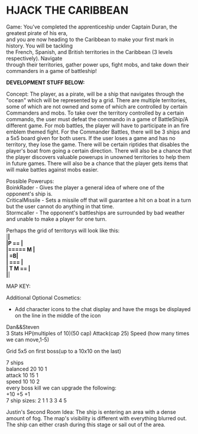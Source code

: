 # HJACK THE CARIBBEAN

<e> Game: You've completed the apprenticeship under Captain Duran, the greatest pirate of his era, <br /> 
    and you are now heading to the Caribbean to make your first mark in history. You will be tackling <br />
    the French, Spanish, and British territories in the Caribbean (3 levels respectively). Navigate <br /> 
    through their territories, gather power ups, fight mobs, and take down their commanders in a game of battleship! </e>

<b> DEVELOPMENT STUFF BELOW: </b>

Concept:  The player, as a pirate, will be a ship that navigates through the "ocean" which will be represented by a grid. There are multiple territories, some of which are not owned and some of which are controlled by certain Commanders and mobs. To take over the territory controlled by a certain commando, the user must defeat the commando in a game of BattleShip/A different game. For mob battles, the player will have to participate in an fire emblem themed fight. For the Commander Battles, there will be 3 ships and a 5x5 board given for both users. If the user loses a game and has no territory, they lose the game. There will be certain riptides that disables the player's boat from going a certain direction. There will also be a chance that the player discovers valuable powerups in unowned territories to help them in future games. There will also be a chance that the player gets items that will make battles against mobs easier. 

Possible Powerups: <br />
BoinkRader - Gives the player a general idea of where one of the opponent's ship is. <br />
CriticalMissile - Sets a missile off that will guarantee a hit on a boat in a turn but the user cannot do anything in that time.  <br />
Stormcaller - The opponent's battleships are surrounded by bad weather and unable to make a player for one turn. <br />

Perhaps the grid of territorys will look like this:
<br />
 |________________| <br />
 |P          ==   | <br />
 |=====     M     | <br />
 |              =B| <br />
 | ===            | <br />
 | T        M ==  | <br />
 |________________| <br />

MAP KEY:


Additional Optional Cosmetics: 
- Add character icons to the chat display and have the msgs be displayed on the line in the middle of the icon

Dan&&Steven<br/>
3 Stats
HP(multiples of 10)(50 cap)
Attack(cap 25)
Speed (how many times we can move,1-5)

Grid 5x5 on first boss(up to a 10x10 on the last)

7 ships <br />
balanced
20
10
1 <br />
attack
10
15
1 <br />
speed
10
10
2 <br />
every boss kill we can upgrade the following: <br />
+10
+5
+1
<br />
7 ship sizes:
2
1
1
3
3
4
5

Justin's Second Room Idea: The ship is entering an area with a dense amount of fog. The map's visibility is different with everything blurred out. The ship can either crash during this stage or sail out of the area.
